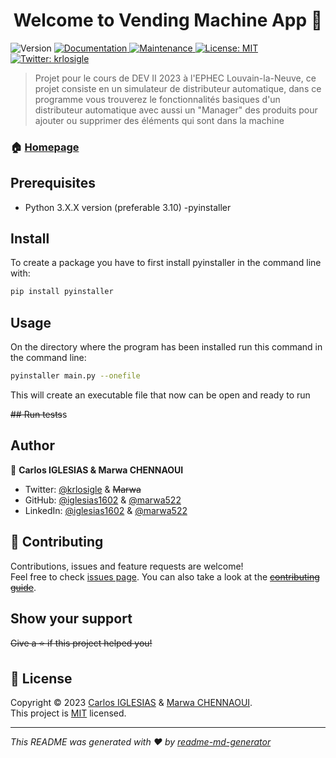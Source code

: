 <h1 align="center">Welcome to Vending Machine App 👋</h1>
<p>
  <img alt="Version" src="https://img.shields.io/badge/version-0.1.0-blue.svg?cacheSeconds=2592000" />

  <a href="https://github.com/kefranabg/readme-md-generator#readme" target="_blank">
    <img alt="Documentation" src="https://img.shields.io/badge/documentation-WIP-brightgreen.svg" />
  </a>
  <a href="https://github.com/kefranabg/readme-md-generator/graphs/commit-activity" target="_blank">
    <img alt="Maintenance" src="https://img.shields.io/badge/Maintained%3F-yes-green.svg" />
  </a>
  <a href="https://github.com/iglesias1602/DEV-II-SESS/blob/main/LICENSE" target="_blank">
    <img alt="License: MIT" src="https://img.shields.io/github/license/iglesias1602/DEV-II-SESS" />
  </a>
  <a href="https://twitter.com/krlosigle" target="_blank">
    <img alt="Twitter: krlosigle" src="https://img.shields.io/twitter/follow/krlosigle.svg?style=social" />
  </a>
</p>

> Projet pour le cours de DEV II 2023 à l'EPHEC Louvain-la-Neuve, ce projet consiste en un simulateur de distributeur automatique, dans ce programme vous trouverez le fonctionnalités basiques d'un distributeur automatique avec aussi un &#34;Manager&#34; des produits pour ajouter ou supprimer des éléments qui sont dans la machine

### 🏠 [Homepage](https://github.com/iglesias1602/DEV-II-SESS/tree/Product-Management-Window)

## Prerequisites

- Python 3.X.X version (preferable 3.10)
  -pyinstaller

## Install

To create a package you have to first install pyinstaller in the command line with:

```sh
pip install pyinstaller
```

## Usage

On the directory where the program has been installed run this command in the command line:

```sh
pyinstaller main.py --onefile
```

This will create an executable file that now can be open and ready to run

~~## Run tests~~s

## Author

👤 **Carlos IGLESIAS & Marwa CHENNAOUI**

- Twitter: [@krlosigle](https://twitter.com/krlosigle) & ~~Marwa~~
- GitHub: [@iglesias1602](https://github.com/iglesias1602) & [@marwa522](https://github.com/marwa522)
- LinkedIn: [@iglesias1602](https://linkedin.com/in/iglesias1602) & [@marwa522](https://www.linkedin.com/in/chennaoui-marwa-0b8b641ab/)

## 🤝 Contributing

Contributions, issues and feature requests are welcome!<br />Feel free to check [issues page](https://github.com/iglesias1602/DEV-II-SESS/issues). You can also take a look at the ~~[contributing guide](https://github.com/iglesias1602/DEV-II-SESS/tree/Product-Management-Window)~~.

## Show your support

~~Give a ⭐️ if this project helped you!~~

## 📝 License

Copyright © 2023 [Carlos IGLESIAS](https://github.com/iglesias1602) & [Marwa CHENNAOUI](https://github.com/marwa522).<br />
This project is [MIT](https://github.com/iglesias1602/DEV-II-SESS/blob/main/LICENSE) licensed.

---

_This README was generated with ❤️ by [readme-md-generator](https://github.com/kefranabg/readme-md-generator)_
